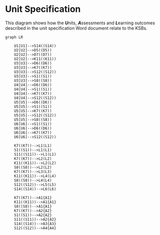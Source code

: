 # Unit Specification

This diagram shows how the ***U***nits, ***A***ssessments and ***L***earning outcomes described in the unit specification Word document relate to the KSBs.

```mermaid
graph LR
        
    U1[U1]-->S14((S14))
    U2[U2]-->D5((D5))
    U2[U2]-->D7((D7))
    U2[U2]-->K11((K11))
    U3[U3]-->D6((D6))
    U3[U3]-->K7((K7))
    U3[U3]-->S12((S12))
    U3[U3]-->S1((S1))
    U3[U3]-->S8((S8))
    U4[U4]-->D6((D6))
    U4[U4]-->S1((S1))
    U4[U4]-->K7((K7))
    U4[U4]-->S12((S12))
    U5[U5]-->D6((D6))
    U5[U5]-->S1((S1))
    U5[U5]-->K7((K7))
    U5[U5]-->S12((S12))
    U5[U5]-->S8((S8))
    U6[U6]-->S1((S1))
    U6[U6]-->D6((D6))
    U6[U6]-->K7((K7))
    U6[U6]-->S12((S12))

    K7((K7))-->L1(L1)
    S1((S1))-->L1(L1)
    S11((S11))-->L1(L1)
    K7((K7))-->L2(L2)
    K11((K11))-->L2(L2)
    S8((S8))-->L2(L2)
    K7((K7))-->L3(L3)
    K11((K11))-->L4(L4)
    S8((S8))-->L4(L4)
    S12((S12))-->L5(L5)
    S14((S14))-->L6(L6)
    
    K7((K7))-->A1{A1}
    K11((K11))-->A1{A1}
    S8((S8))-->A1{A1}
    K7((K7))-->A2{A2}
    S1((S1))-->A2{A2}
    S11((S11))-->A2{A2}
    S14((S14))-->A3{A3}
    S12((S12))-->A4{A4}
```
